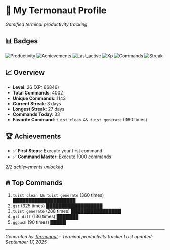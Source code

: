 # 🚀 My Termonaut Profile

*Gamified terminal productivity tracking*

## 📊 Badges

![Productivity](https://img.shields.io/badge/Productivity-80.0%25-green?style=flat-square&logo=terminal&logoColor=white) ![Achievements](https://img.shields.io/badge/Achievements-5%2F10-blue?style=flat-square&logo=terminal&logoColor=white) ![Last_active](https://img.shields.io/badge/Last+Active-15h+ago-yellow?style=flat-square&logo=terminal&logoColor=white) ![Xp](https://img.shields.io/badge/XP-Level+26+%2866846%2F72900%29-orange?style=flat-square&logo=terminal&logoColor=white) ![Commands](https://img.shields.io/badge/Commands-4002-blue?style=flat-square&logo=terminal&logoColor=white) ![Streak](https://img.shields.io/badge/Streak-3+days-green?style=flat-square&logo=terminal&logoColor=white) 

## 📈 Overview

- **Level**: 26 (XP: 66846)
- **Total Commands**: 4002
- **Unique Commands**: 1143
- **Current Streak**: 3 days
- **Longest Streak**: 27 days
- **Commands Today**: 33
- **Favorite Command**: `tuist clean && tuist generate` (360 times)

## 🏆 Achievements

- ✅ **First Steps**: Execute your first command
- ✅ **Command Master**: Execute 1000 commands

*2/2 achievements unlocked*

## 🔥 Top Commands

1. `tuist clean && tuist generate` (360 times) ████████████████████
2. `gst` (325 times) ██████████████████
3. `tuist generate` (288 times) ████████████████
4. `git diff` (136 times) ███████
5. `ggpush` (90 times) █████

---

*Generated by [Termonaut](https://github.com/oiahoon/termonaut) - Terminal productivity tracker*
*Last updated: September 17, 2025*
